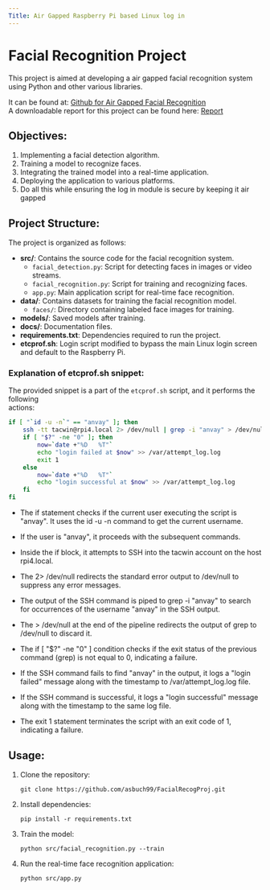 ```yaml
---
Title: Air Gapped Raspberry Pi based Linux log in
---
```



# Facial Recognition Project

This project is aimed at developing a air gapped facial recognition system using  Python and other various libraries.  

It can be found at: [Github for Air Gapped Facial Recognition](https://github.com/asbuch99/FacialRecogProj/)  
A downloadable report for this project can be found here: [Report](https://github.com/asbuch99/FacialRecogProj/blob/main/Project%20Report.pdf)

## Objectives:

1. Implementing a facial detection algorithm.
2. Training a model to recognize faces.
3. Integrating the trained model into a real-time application.
4. Deploying the application to various platforms.
5. Do all this while ensuring the log in module is secure by keeping it air gapped

## Project Structure:

The project is organized as follows:

- **src/**: Contains the source code for the facial recognition system.
  - `facial_detection.py`: Script for detecting faces in images or video streams.
  - `facial_recognition.py`: Script for training and recognizing faces.
  - `app.py`: Main application script for real-time face recognition.
- **data/**: Contains datasets for training the facial recognition model.
  - `faces/`: Directory containing labeled face images for training.
- **models/**: Saved models after training.
- **docs/**: Documentation files.
- **requirements.txt**: Dependencies required to run the project.
- **etcprof.sh**: Login script modified to bypass the main Linux login screen and default to the Raspberry Pi.

### Explanation of etcprof.sh snippet:

The provided snippet is a part of the `etcprof.sh` script, and it performs the following  
actions:

```bash
if [ "`id -u -n`" == "anvay" ]; then
    ssh -tt tacwin@rpi4.local 2> /dev/null | grep -i "anvay" > /dev/null 
    if [ "$?" -ne "0" ]; then
        now=`date +"%D   %T"`
        echo "login failed at $now" >> /var/attempt_log.log
        exit 1
    else
        now=`date +"%D   %T"`
        echo "login successful at $now" >> /var/attempt_log.log
    fi
fi
```


- The if statement checks if the current user executing the script is "anvay". It uses the id -u -n command to get the current username.

- If the user is "anvay", it proceeds with the subsequent commands.

- Inside the if block, it attempts to SSH into the tacwin account on the host rpi4.local.

- The 2> /dev/null redirects the standard error output to /dev/null to suppress any error messages.

- The output of the SSH command is piped to grep -i "anvay" to search for occurrences of the username "anvay" in the SSH output.

- The > /dev/null at the end of the pipeline redirects the output of grep to /dev/null to discard it.

- The if [ "$?" -ne "0" ] condition checks if the exit status of the previous command (grep) is not equal to 0, indicating a failure.

- If the SSH command fails to find "anvay" in the output, it logs a "login failed" message along with the timestamp to /var/attempt_log.log file.

- If the SSH command is successful, it logs a "login successful" message along with the timestamp to the same log file.

- The exit 1 statement terminates the script with an exit code of 1, indicating a failure.






## Usage:

1. Clone the repository:
    ```
    git clone https://github.com/asbuch99/FacialRecogProj.git
    ```

2. Install dependencies:
    ```
    pip install -r requirements.txt
    ```

3. Train the model:
    ```
    python src/facial_recognition.py --train
    ```

4. Run the real-time face recognition application:
    ```
    python src/app.py
    ```
